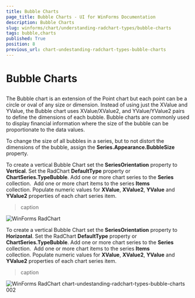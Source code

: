 ```yaml
---
title: Bubble Charts
page_title: Bubble Charts - UI for WinForms Documentation
description: Bubble Charts
slug: winforms/chart/understanding-radchart-types/bubble-charts
tags: bubble,charts
published: True
position: 8
previous_url: chart-undestanding-radchart-types-bubble-charts
---
```


# Bubble Charts



## 

The Bubble chart is an extension of the Point chart but each point can be a circle or oval of any size or dimension. Instead of using just the XValue and YValue, the Bubble chart uses XValue/XValue2, and YValue/YValue2 pairs to define the dimensions of each bubble. Bubble charts are commonly used to display financial information where the size of the bubble can be proportionate to the data values. 

To change the size of all bubbles in a series, but to not distort the dimensions of the bubble, assign the __Series.Appearance.BubbleSize__ property.

To create a vertical Bubble Chart set the __SeriesOrientation__ property to __Vertical__. Set the RadChart __DefaultType__ property or __ChartSeries.TypeBubble__. Add one or more chart series to the __Series__ collection.  Add one or more chart items to the series __Items__ collection. Populate numeric values for __XValue__, __XValue2__, __YValue__ and __YValue2__ properties of each chart series item.
>caption 

![WinForms RadChart ](images/chart-undestanding-radchart-types-bubble-charts001.png)

To create a vertical Bubble Chart set the __SeriesOrientation__ property to __Horizontal__. Set the RadChart __DefaultType__ property or __ChartSeries.TypeBubble__. Add one or more chart series to the __Series__ collection.  Add one or more chart items to the series __Items__ collection. Populate numeric values for __XValue__, __XValue2__, __YValue__ and __YValue2__ properties of each chart series item.
>caption 

![WinForms RadChart chart-undestanding-radchart-types-bubble-charts 002](images/chart-undestanding-radchart-types-bubble-charts002.png)
